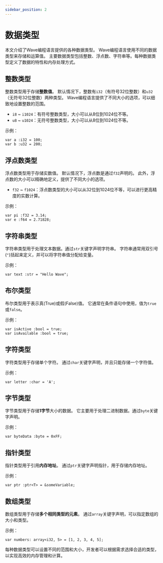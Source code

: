 ```yaml
---
sidebar_position: 2
---
```


# 数据类型

本文介绍了Wave编程语言提供的各种数据类型。
Wave编程语言使用不同的数据类型来存储和运算值。
主要数据类型包括整数、浮点数、字符串等。每种数据类型定义了数据的特性和内存处理方式。

## 整数类型
整数类型用于存储**整数值**。
默认情况下，整数有`i32`（有符号32位整数）和`u32`（无符号32位整数）两种类型。
Wave编程语言提供了不同大小的选项，可以细致地设置整数的范围。

* `i8` ~ `i1024`：有符号整数类型，大小可以从8位到1024位不等。
* `u8` ~ `u1024`：无符号整数类型，大小可以从8位到1024位不等。

示例：
```wave
var a :i32 = 100;
var b :u32 = 200;
```

## 浮点数类型
浮点数类型用于存储实数值。
默认情况下，浮点数是通过`f32`声明的。
此外，浮点数的大小可以精确地定义，提供了不同大小的选项。

* `f32` ~ `f1024`：浮点数类型的大小可以从32位到1024位不等，可以进行更高精度的实数计算。

示例：
```wave
var pi :f32 = 3.14;
var e :f64 = 2.71828;
```

## 字符串类型
字符串类型用于处理文本数据。通过`str`关键字声明字符串。
字符串通常用双引号(`"`)括起来定义，并可以将字符串值分配给变量。

示例：
```wave
var text :str = "Hello Wave";
```

## 布尔类型
布尔类型用于表示真(True)或假(False)值。
它通常在条件语句中使用，值为`true`或`false`。

示例：
```wave
var isActive :bool = true;
var isAvailable :bool = true;
```

## 字符类型
字符类型用于存储单个字符。
通过`char`关键字声明，并且只能存储一个字符值。

示例：
```wave
var letter :char = 'A';
```

## 字节类型
字节类型用于存储**1字节**大小的数据。
它主要用于处理二进制数据。通过`byte`关键字声明。

示例：
```wave
var byteData :byte = 0xFF;
```

## 指针类型
指针类型用于引用**内存地址**。
通过`ptr`关键字声明指针，用于存储内存地址。

示例：
```wave
var ptr :ptr<T> = &someVariable;
```

## 数组类型
数组类型用于存储**多个相同类型的元素**。
通过`array`关键字声明，可以指定数组的大小和类型。

示例：
```wave
var numbers: array<i32, 5> = [1, 2, 3, 4, 5];
```

每种数据类型可以设置不同的范围和大小，开发者可以根据需求选择合适的类型，以实现高效的内存管理和计算。
